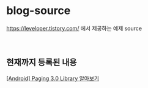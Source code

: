# blog-source

https://leveloper.tistory.com/ 에서 제공하는 예제 source
<br><br><br>

현재까지 등록된 내용
---
[[Android] Paging 3.0 Library 알아보기](https://leveloper.tistory.com/202)
